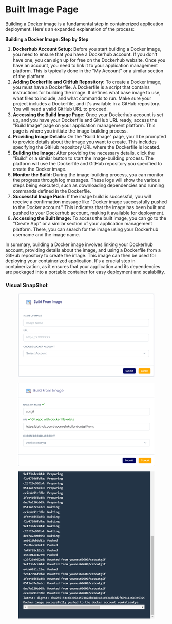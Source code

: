 # Built Image Page

Building a Docker image is a fundamental step in containerized application deployment. Here's an expanded explanation of the process:

**Building a Docker Image: Step by Step**

1. **Dockerhub Account Setup:** Before you start building a Docker image, you need to ensure that you have a Dockerhub account. If you don't have one, you can sign up for free on the Dockerhub website. Once you have an account, you need to link it to your application management platform. This is typically done in the "My Account" or a similar section of the platform.
2. **Adding Dockerfile and GitHub Repository:** To create a Docker image, you must have a Dockerfile. A Dockerfile is a script that contains instructions for building the image. It defines what base image to use, what files to include, and what commands to run. Make sure your project includes a Dockerfile, and it's available in a GitHub repository. You will need a valid GitHub URL to proceed.
3. **Accessing the Build Image Page:** Once your Dockerhub account is set up, and you have your Dockerfile and GitHub URL ready, access the "Build Image" page on your application management platform. This page is where you initiate the image-building process.
4. **Providing Image Details:** On the "Build Image" page, you'll be prompted to provide details about the image you want to create. This includes specifying the GitHub repository URL where the Dockerfile is located.
5. **Building the Image:** After providing the necessary details, click the "Build" or a similar button to start the image-building process. The platform will use the Dockerfile and GitHub repository you specified to create the Docker image.
6. **Monitor the Build:** During the image-building process, you can monitor the progress through log messages. These logs will show the various steps being executed, such as downloading dependencies and running commands defined in the Dockerfile.
7. **Successful Image Push:** If the image build is successful, you will receive a confirmation message like "Docker image successfully pushed to the Docker account." This indicates that the image has been built and pushed to your Dockerhub account, making it available for deployment.
8. **Accessing the Built Image:** To access the built image, you can go to the "Create App" or a similar section of your application management platform. There, you can search for the image using your Dockerhub username and the image name.

In summary, building a Docker image involves linking your Dockerhub account, providing details about the image, and using a Dockerfile from a GitHub repository to create the image. This image can then be used for deploying your containerized application. It's a crucial step in containerization, as it ensures that your application and its dependencies are packaged into a portable container for easy deployment and scalability.



### Visual SnapShot



<div>

<figure><img src="../../.gitbook/assets/docker (2).png" alt=""><figcaption></figcaption></figure>

 

<figure><img src="../../.gitbook/assets/build-image (1).png" alt=""><figcaption></figcaption></figure>

 

<figure><img src="../../.gitbook/assets/build_success (1).png" alt=""><figcaption></figcaption></figure>

</div>

